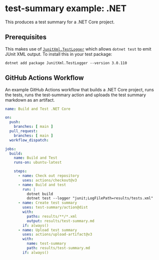test-summary example: .NET
==========================

This produces a test summary for a .NET Core project.

Prerequisites
-------------

This makes use of [`JunitXml.TestLogger`](https://www.nuget.org/packages/JunitXml.TestLogger/) which allows `dotnet test` to emit JUnit XML output. To install this in your test package:

```
dotnet add package JunitXml.TestLogger --version 3.0.110
```

GitHub Actions Workflow
-----------------------

An example GitHub Actions workflow that builds a .NET Core project, runs the tests, runs the test-summary action and uploads the test summary markdown as an artifact.

```yaml
name: Build and Test .NET Core

on:
  push:
    branches: [ main ]
  pull_request:
    branches: [ main ]
  workflow_dispatch:

jobs:
  build:
    name: Build and Test
    runs-on: ubuntu-latest

    steps:
      - name: Check out repository
        uses: actions/checkout@v3
      - name: Build and test
        run: |
          dotnet build
          dotnet test --logger "junit;LogFilePath=results/tests.xml"
      - name: Create test summary
        uses: test-summary/action@dist
        with:
          paths: results/**/*.xml
          output: results/test-summary.md
        if: always()
      - name: Upload test summary
        uses: actions/upload-artifact@v3
        with:
          name: test-summary
          path: results/test-summary.md
        if: always()
```
